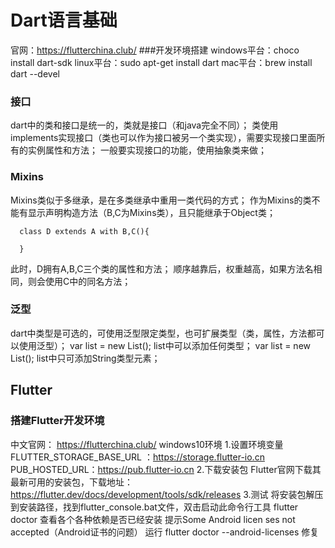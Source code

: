 # Dart语言基础
官网：https://flutterchina.club/
###开发环境搭建
  windows平台：choco install dart-sdk
  linux平台：sudo apt-get install dart
  mac平台：brew install dart --devel



### 接口
dart中的类和接口是统一的，类就是接口（和java完全不同）；
类使用implements实现接口（类也可以作为接口被另一个类实现），需要实现接口里面所有的实例属性和方法；
一般要实现接口的功能，使用抽象类来做；


### Mixins
Mixins类似于多继承，是在多类继承中重用一类代码的方式；
作为Mixins的类不能有显示声明构造方法（B,C为Mixins类），且只能继承于Object类；
```
  class D extends A with B,C(){

  }
```
此时，D拥有A,B,C三个类的属性和方法；
顺序越靠后，权重越高，如果方法名相同，则会使用C中的同名方法；


### 泛型
dart中类型是可选的，可使用泛型限定类型，也可扩展类型（类，属性，方法都可以使用泛型<T>）；
var list = new List();
list中可以添加任何类型；
var list  = new List<String>();
list中只可添加String类型元素；

## Flutter

### 搭建Flutter开发环境
中文官网： https://flutterchina.club/
windows10环境
  1.设置环境变量
  FLUTTER_STORAGE_BASE_URL ：https://storage.flutter-io.cn
  PUB_HOSTED_URL：https://pub.flutter-io.cn
  2.下载安装包
  Flutter官网下载其最新可用的安装包，下载地址： https://flutter.dev/docs/development/tools/sdk/releases
  3.测试
  将安装包解压到安装路径，找到flutter_console.bat文件，双击启动此命令行工具
  flutter doctor 查看各个各种依赖是否已经安装
  提示Some Android licen ses not accepted（Android证书的问题）
  运行 flutter doctor --android-licenses 修复
